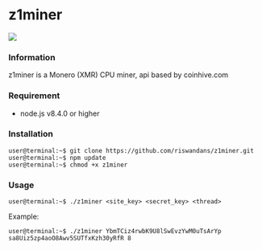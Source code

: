 # z1miner
<img src="https://raw.githubusercontent.com/z1coder/z1miner/master/documentation/app.png">

### Information
z1miner is a Monero (XMR) CPU miner, api based by coinhive.com

### Requirement
* node.js v8.4.0 or higher

### Installation
```console
user@terminal:~$ git clone https://github.com/riswandans/z1miner.git
user@terminal:~$ npm update
user@terminal:~$ chmod +x z1miner

```

### Usage
```console
user@terminal:~$ ./z1miner <site_key> <secret_key> <thread>
```

Example:
```console
user@terminal:~$ ./z1miner YbmTCiz4rwbK9U8lSwEvzYwM0uTsArYp sa8Uiz5zp4aoO8Awv5SUTfxKzh30yRfR 8
```
